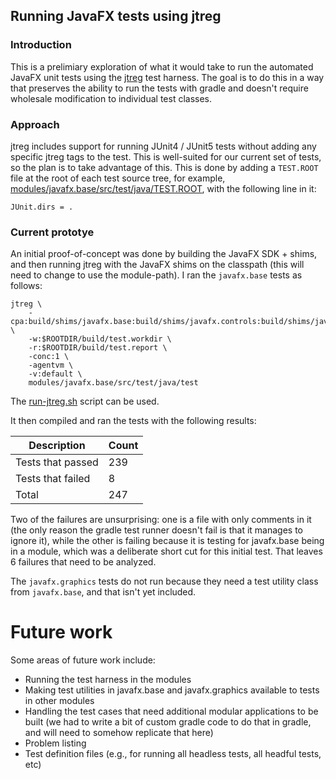 ## Running JavaFX tests using jtreg

### Introduction

This is a prelimiary exploration of what it would take to run the automated JavaFX unit tests using the [jtreg](https://openjdk.org/jtreg/) test harness. The goal is to do this in a way that preserves the ability to run the tests with gradle and doesn't require wholesale modification to individual test classes.

### Approach

jtreg includes support for running JUnit4 / JUnit5 tests without adding any specific jtreg tags to the test. This is well-suited for our current set of tests, so the plan is to take advantage of this. This is done by adding a `TEST.ROOT` file at the root of each test source tree, for example, [modules/javafx.base/src/test/java/TEST.ROOT](modules/javafx.base/src/test/java/TEST.ROOT), with the following line in it:

```
JUnit.dirs = .
```

### Current prototye

An initial proof-of-concept was done by building the JavaFX SDK + shims, and then running jtreg with the JavaFX shims on the classpath (this will need to change to use the module-path). I ran the `javafx.base` tests as follows:

```
jtreg \
    -cpa:build/shims/javafx.base:build/shims/javafx.controls:build/shims/javafx.fxml:build/shims/javafx.graphics:build/sdk/lib/javafx.media.jar:build/shims/javafx.swing:build/shims/javafx.web \
    -w:$ROOTDIR/build/test.workdir \
    -r:$ROOTDIR/build/test.report \
    -conc:1 \
    -agentvm \
    -v:default \
    modules/javafx.base/src/test/java/test
```

The [run-jtreg.sh](run-jtreg.sh) script can be used.

It then compiled and ran the tests with the following results:

|Description|Count|
|----|----|
|Tests that passed|239|
|Tests that failed|8|
|Total|247|

Two of the failures are unsurprising: one is a file with only comments in it (the only reason the gradle test runner doesn't fail is that it manages to ignore it), while the other is failing because it is testing for javafx.base being in a module, which was a deliberate short cut for this initial test. That leaves 6 failures that need to be analyzed.

The `javafx.graphics` tests do not run because they need a test utility class from `javafx.base`, and that isn't yet included.

# Future work

Some areas of future work include:

* Running the test harness in the modules
* Making test utilities in javafx.base and javafx.graphics available to tests in other modules
* Handling the test cases that need additional modular applications to be built (we had to write a bit of custom gradle code to do that in gradle, and will need to somehow replicate that here)
* Problem listing
* Test definition files (e.g., for running all headless tests, all headful tests, etc)
